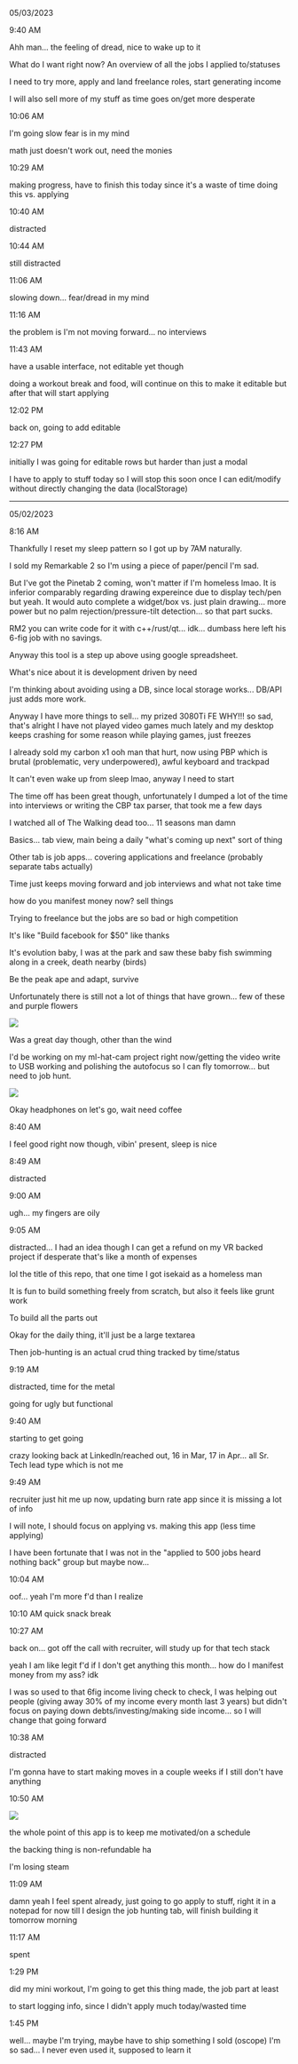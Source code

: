 05/03/2023

9:40 AM

Ahh man... the feeling of dread, nice to wake up to it

What do I want right now? An overview of all the jobs I applied to/statuses

I need to try more, apply and land freelance roles, start generating income

I will also sell more of my stuff as time goes on/get more desperate

10:06 AM

I'm going slow fear is in my mind

math just doesn't work out, need the monies

10:29 AM

making progress, have to finish this today since it's a waste of time doing this vs. applying

10:40 AM

distracted

10:44 AM

still distracted

11:06 AM

slowing down... fear/dread in my mind

11:16 AM

the problem is I'm not moving forward... no interviews

11:43 AM

have a usable interface, not editable yet though

doing a workout break and food, will continue on this to make it editable but after that will start applying

12:02 PM

back on, going to add editable

12:27 PM

initially I was going for editable rows but harder than just a modal

I have to apply to stuff today so I will stop this soon once I can edit/modify without directly changing the data (localStorage)



---

05/02/2023

8:16 AM

Thankfully I reset my sleep pattern so I got up by 7AM naturally.

I sold my Remarkable 2 so I'm using a piece of paper/pencil I'm sad.

But I've got the Pinetab 2 coming, won't matter if I'm homeless lmao. It is inferior comparably regarding drawing expereince due to display tech/pen but yeah. It would auto complete a widget/box vs. just plain drawing... more power but no palm rejection/pressure-tilt detection... so that part sucks.

RM2 you can write code for it with c++/rust/qt... idk... dumbass here left his 6-fig job with no savings.

Anyway this tool is a step up above using google spreadsheet.

What's nice about it is development driven by need

I'm thinking about avoiding using a DB, since local storage works... DB/API just adds more work.

Anyway I have more things to sell... my prized 3080Ti FE WHY!!! so sad, that's alright I have not played video games much lately and my desktop keeps crashing for some reason while playing games, just freezes

I already sold my carbon x1 ooh man that hurt, now using PBP which is brutal (problematic, very underpowered), awful keyboard and trackpad

It can't even wake up from sleep lmao, anyway I need to start

The time off has been great though, unfortunately I dumped a lot of the time into interviews or writing the CBP tax parser, that took me a few days

I watched all of The Walking dead too... 11 seasons man damn

Basics... tab view, main being a daily "what's coming up next" sort of thing

Other tab is job apps... covering applications and freelance (probably separate tabs actually)

Time just keeps moving forward and job interviews and what not take time

how do you manifest money now? sell things

Trying to freelance but the jobs are so bad or high competition

It's like "Build facebook for $50" like thanks

It's evolution baby, I was at the park and saw these baby fish swimming along in a creek, death nearby (birds)

Be the peak ape and adapt, survive

Unfortunately there is still not a lot of things that have grown... few of these and purple flowers

<img src="./flowers.JPG"/>

Was a great day though, other than the wind

I'd be working on my ml-hat-cam project right now/getting the video write to USB working and polishing the autofocus so I can fly tomorrow... but need to job hunt.

<img src="./nice-day.JPG"/>

Okay headphones on let's go, wait need coffee

8:40 AM

I feel good right now though, vibin' present, sleep is nice

8:49 AM

distracted

9:00 AM

ugh... my fingers are oily

9:05 AM

distracted... I had an idea though I can get a refund on my VR backed project if desperate that's like a month of expenses

lol the title of this repo, that one time I got isekaid as a homeless man

It is fun to build something freely from scratch, but also it feels like grunt work

To build all the parts out

Okay for the daily thing, it'll just be a large textarea

Then job-hunting is an actual crud thing tracked by time/status

9:19 AM

distracted, time for the metal

going for ugly but functional

9:40 AM

starting to get going

crazy looking back at LinkedIn/reached out, 16 in Mar, 17 in Apr... all Sr. Tech lead type which is not me

9:49 AM

recruiter just hit me up now, updating burn rate app since it is missing a lot of info

I will note, I should focus on applying vs. making this app (less time applying)

I have been fortunate that I was not in the "applied to 500 jobs heard nothing back" group but maybe now...

10:04 AM

oof... yeah I'm more f'd than I realize

10:10 AM quick snack break

10:27 AM

back on... got off the call with recruiter, will study up for that tech stack

yeah I am like legit f'd if I don't get anything this month... how do I manifest money from my ass? idk

I was so used to that 6fig income living check to check, I was helping out people (giving away 30% of my income every month last 3 years) but didn't focus on paying down debts/investing/making side income... so I will change that going forward

10:38 AM

distracted

I'm gonna have to start making moves in a couple weeks if I still don't have anything

10:50 AM

<img src="./app-so-far.JPG"/>

the whole point of this app is to keep me motivated/on a schedule

the backing thing is non-refundable ha

I'm losing steam

11:09 AM

damn yeah I feel spent already, just going to go apply to stuff, right it in a notepad for now till I design the job hunting tab, will finish building it tomorrow morning

11:17 AM

spent

1:29 PM

did my mini workout, I'm going to get this thing made, the job part at least

to start logging info, since I didn't apply much today/wasted time

1:45 PM

well... maybe I'm trying, maybe have to ship something I sold (oscope) I'm so sad... I never even used it, supposed to learn it

